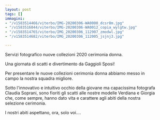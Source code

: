 ```yaml
---
layout: post
tags: []
immagini:
- "/v1583514466/viterbo/IMG-20200306-WA0000_dcsr8m.jpg"
- "/v1583516044/viterbo/IMG-20200306-WA0012_copia_wylgtw.jpg"
- "/v1583514765/viterbo/IMG_20200306_112907_zmodwl.jpg"
- "/v1583514682/viterbo/IMG_20200306_112005_jsjnj3.jpg"

---
```

Servizi fotografico nuove collezioni 2020 cerimonia donna.

Una giornata di scatti e divertimento da Gaggioli Sposi!

Per presentare le nuove collezioni cerimonia donna abbiamo messo in campo la nostra squadra migliore.

Sotto l'innovativo e intuitivo occhio della giovane ma capacissima fotografa Claudia Soprani, sono fioriti gli scatti alle nostre modelle Verdiana e Giorgia che, come sempre, hanno dato vita e carattere agli abiti della nostra selezione cerimonia.

I nostri abiti aspettano, ora, solo voi....